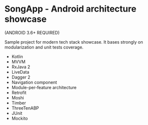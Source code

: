 # SongApp - Android architecture showcase 
(ANDROID 3.6+ REQUIRED)

Sample project for modern tech stack showcase. It bases strongly on modularization and unit tests coverage.
- Kotlin
- MVVM
- RxJava 2
- LiveData
- Dagger 2
- Navigation component
- Module-per-feature architecture
- Retrofit
- Moshi
- Timber
- ThreeTenABP
- JUnit
- Mockito

